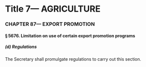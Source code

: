 
# Title 7— AGRICULTURE
### CHAPTER 87— EXPORT PROMOTION
#### § 5676. Limitation on use of certain export promotion programs
##### (d) Regulations

The Secretary shall promulgate regulations to carry out this section.
